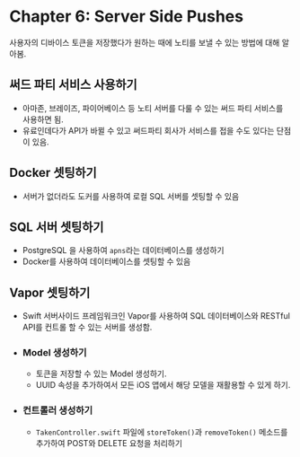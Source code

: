 # Chapter 6: Server Side Pushes

사용자의 디바이스 토큰을 저장했다가 원하는 때에 노티를 보낼 수 있는 방법에 대해 알아봄.


## 써드 파티 서비스 사용하기
- 아마존, 브레이즈, 파이어베이스 등 노티 서버를 다룰 수 있는 써드 파티 서비스를 사용하면 됨.
- 유료인데다가 API가 바뀔 수 있고 써드파티 회사가 서비스를 접을 수도 있다는 단점이 있음.


## Docker 셋팅하기
- 서버가 없더라도 도커를 사용하여 로컬 SQL 서버를 셋팅할 수 있음

## SQL 서버 셋팅하기
- PostgreSQL 을 사용하여 `apns`라는 데이터베이스를 생성하기
- Docker를 사용하여 데이터베이스를 셋팅할 수 있음

## Vapor 셋팅하기
- Swift 서버사이드 프레임워크인 Vapor를 사용하여 SQL 데이터베이스와 RESTful API를 컨트롤 할 수 있는 서버를 생성함.

- ### Model 생성하기
    - 토큰을 저장할 수 있는 Model 생성하기.
    - UUID 속성을 추가하여서 모든 iOS 앱에서 해당 모델을 재활용할 수 있게 하기.

- ### 컨트롤러 생성하기
    - `TakenController.swift` 파일에 `storeToken()`과 `removeToken()` 메소드를 추가하여 POST와 DELETE 요청을 처리하기




